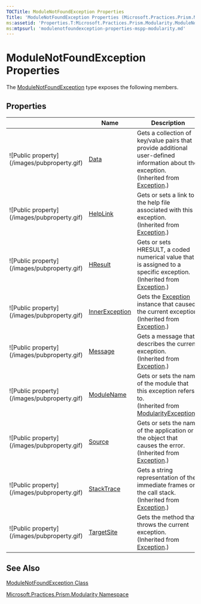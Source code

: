```yaml
---
TOCTitle: ModuleNotFoundException Properties
Title: 'ModuleNotFoundException Properties (Microsoft.Practices.Prism.Modularity)'
ms:assetid: 'Properties.T:Microsoft.Practices.Prism.Modularity.ModuleNotFoundException'
ms:mtpsurl: 'modulenotfoundexception-properties-mspp-modularity.md'
---
```


# ModuleNotFoundException Properties

The [ModuleNotFoundException](https://msdn.microsoft.com/library/microsoft.practices.prism.modularity.modulenotfoundexception) type exposes the following members.

## Properties


<table>

<thead>
<tr class="header">
<th> </th>
<th>Name</th>
<th>Description</th>
</tr>
</thead>
<tbody>
<tr class="odd">
<td>![Public property](/images/pubproperty.gif)</td>
<td><a href="http://msdn.microsoft.com/en-us/library/2wyfbc48">Data</a></td>
<td><div class="summary">
Gets a collection of key/value pairs that provide additional user-defined information about the exception.
</div>
(Inherited from <a href="/patterns-practices/reference/ieventsubscription-interface-mspp-pubsubevents">Exception</a>.)</td>
</tr>
<tr class="even">
<td>![Public property](/images/pubproperty.gif)</td>
<td><a href="http://msdn.microsoft.com/en-us/library/71tawy4s">HelpLink</a></td>
<td><div class="summary">
Gets or sets a link to the help file associated with this exception.
</div>
(Inherited from <a href="/patterns-practices/reference/ieventsubscription-interface-mspp-pubsubevents">Exception</a>.)</td>
</tr>
<tr class="odd">
<td>![Public property](/images/pubproperty.gif)</td>
<td><a href="http://msdn.microsoft.com/en-us/library/sh5cw61c">HResult</a></td>
<td><div class="summary">
Gets or sets HRESULT, a coded numerical value that is assigned to a specific exception.
</div>
(Inherited from <a href="/patterns-practices/reference/ieventsubscription-interface-mspp-pubsubevents">Exception</a>.)</td>
</tr>
<tr class="even">
<td>![Public property](/images/pubproperty.gif)</td>
<td><a href="http://msdn.microsoft.com/en-us/library/902sca80">InnerException</a></td>
<td><div class="summary">
Gets the <a href="/patterns-practices/reference/ieventsubscription-interface-mspp-pubsubevents">Exception</a> instance that caused the current exception.
</div>
(Inherited from <a href="/patterns-practices/reference/ieventsubscription-interface-mspp-pubsubevents">Exception</a>.)</td>
</tr>
<tr class="odd">
<td>![Public property](/images/pubproperty.gif)</td>
<td><a href="http://msdn.microsoft.com/en-us/library/9btwf6wk">Message</a></td>
<td><div class="summary">
Gets a message that describes the current exception.
</div>
(Inherited from <a href="/patterns-practices/reference/ieventsubscription-interface-mspp-pubsubevents">Exception</a>.)</td>
</tr>
<tr class="even">
<td>![Public property](/images/pubproperty.gif)</td>
<td><a href="https://msdn.microsoft.com/library/microsoft.practices.prism.modularity.modularityexception.modulename">ModuleName</a></td>
<td><div class="summary">
Gets or sets the name of the module that this exception refers to.
</div>
(Inherited from <a href="https://msdn.microsoft.com/library/microsoft.practices.prism.modularity.modularityexception">ModularityException</a>.)</td>
</tr>
<tr class="odd">
<td>![Public property](/images/pubproperty.gif)</td>
<td><a href="http://msdn.microsoft.com/en-us/library/85weac5w">Source</a></td>
<td><div class="summary">
Gets or sets the name of the application or the object that causes the error.
</div>
(Inherited from <a href="/patterns-practices/reference/ieventsubscription-interface-mspp-pubsubevents">Exception</a>.)</td>
</tr>
<tr class="even">
<td>![Public property](/images/pubproperty.gif)</td>
<td><a href="http://msdn.microsoft.com/en-us/library/dxzhy005">StackTrace</a></td>
<td><div class="summary">
Gets a string representation of the immediate frames on the call stack.
</div>
(Inherited from <a href="/patterns-practices/reference/ieventsubscription-interface-mspp-pubsubevents">Exception</a>.)</td>
</tr>
<tr class="odd">
<td>![Public property](/images/pubproperty.gif)</td>
<td><a href="http://msdn.microsoft.com/en-us/library/2wchw354">TargetSite</a></td>
<td><div class="summary">
Gets the method that throws the current exception.
</div>
(Inherited from <a href="/patterns-practices/reference/ieventsubscription-interface-mspp-pubsubevents">Exception</a>.)</td>
</tr>
</tbody>
</table>

## See Also
[ModuleNotFoundException Class](https://msdn.microsoft.com/library/microsoft.practices.prism.modularity.modulenotfoundexception)

[Microsoft.Practices.Prism.Modularity Namespace](https://msdn.microsoft.com/library/microsoft.practices.prism.modularity)
